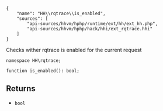 ``` yamlmeta
{
    "name": "HH\\rqtrace\\is_enabled",
    "sources": [
        "api-sources/hhvm/hphp/runtime/ext/hh/ext_hh.php",
        "api-sources/hhvm/hphp/hack/hhi/ext_rqtrace.hhi"
    ]
}
```




Checks wither rqtrace is enabled for the current request




``` Hack
namespace HH\rqtrace;

function is_enabled(): bool;
```




## Returns




+ ` bool `
<!-- HHAPIDOC -->

